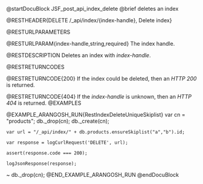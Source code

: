 
@startDocuBlock JSF_post_api_index_delete
@brief deletes an index

@RESTHEADER{DELETE /_api/index/{index-handle}, Delete index}

@RESTURLPARAMETERS

@RESTURLPARAM{index-handle,string,required}
The index handle.

@RESTDESCRIPTION
Deletes an index with *index-handle*.

@RESTRETURNCODES

@RESTRETURNCODE{200}
If the index could be deleted, then an *HTTP 200* is
returned.

@RESTRETURNCODE{404}
If the *index-handle* is unknown, then an *HTTP 404* is returned.
@EXAMPLES

@EXAMPLE_ARANGOSH_RUN{RestIndexDeleteUniqueSkiplist}
    var cn = "products";
    db._drop(cn);
    db._create(cn);

    var url = "/_api/index/" + db.products.ensureSkiplist("a","b").id;

    var response = logCurlRequest('DELETE', url);

    assert(response.code === 200);

    logJsonResponse(response);
  ~ db._drop(cn);
@END_EXAMPLE_ARANGOSH_RUN
@endDocuBlock

